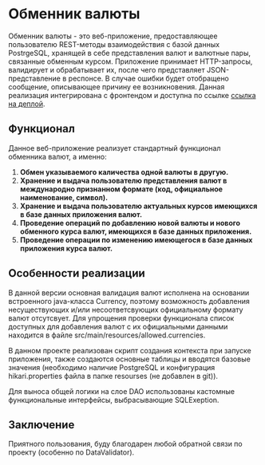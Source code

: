 # Обменник валюты

Обменник валюты - это веб-приложение, предоставляющее пользователю REST-методы взаимодействия с базой данных PostrgeSQL, хранящей в себе представления валют и валютные пары, связанные обменным курсом.
Приложение принимает HTTP-запросы, валидирует и обрабатывает их, после чего представляет JSON-представление в респонсе. В случае ошибки будет отобращено сообщение, описывающее причину ее возникновения.
Данная реализация интегрирована с фронтендом и доступна по ссылке [ссылка на деплой](http://109.120.139.74:8080/). 

## Функционал

Данное веб-приложение реализует стандартный функционал обменника валют, а именно:

1. **Обмен указываемого каличества одной валюты в другую.**
2. **Хранение и выдача пользователю представления валют в международно признанном формате (код, официальное наименование, символ).**
3. **Хранение и выдача пользователю актуальных курсов имеющихся в базе данных приложения валют.**
4. **Проведение операций по добавлению новой валюты и нового обменного курса валют, имеющихся в базе данных приложения.**
5. **Проведение операции по изменению имеющегося в базе данных приложения курса валют.**

## Особенности реализации

В данной версии основная валидация валют исполнена на основании встроенного java-класса Currency, поэтому возможность добавления несуществующих и/или 
несоответсвующих официальному формату валют отсутсвует. Для упрощения проверки функционала список доступных для добавления валют с их официальными 
данными находится в файле src/main/resources/allowed.currencies.

В данном проекте реализован скрипт создания контекста при запуске приложения, также создаются основные таблицы и вводятся базовые значения (необходимо наличие PostgreSQL и конфигурация 
hikari.properties файла в папке resourses (не добавлен в git)).

Для выноса общей логики на слое DAO использованы кастомные функциональные интерфейсы, выбрасывающие SQLExeption.

## Заключение

Приятного пользования, буду благодарен любой обратной связи по проекту (особенно по DataValidator).
